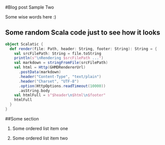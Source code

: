#Blog post Sample Two

Some wise words here :)


## Some random Scala code just to see how it looks

```scala
object Scalatic {
  def render(file: Path, header: String, footer: String): String = {
    val srcFilePath: String = file.toString
    println(s"\nRendering $srcFilePath ...")
    val markdown = stringFromFile(srcFilePath)
    val html = Http(GHMDRendererUrl)
      .postData(markdown)
      .header("Content-Type", "text/plain")
      .header("Charset", "UTF-8")
      .option(HttpOptions.readTimeout(10000))
      .asString.body
    val htmlFull = s"$header\n$html\n$footer"
    htmlFull
  }
}
```


##Some section

1. Some ordered list item one

2. Some ordered list item two
